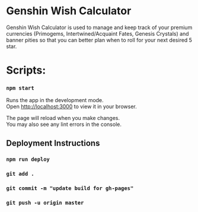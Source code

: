 # Genshin Wish Calculator
Genshin Wish Calculator is used to manage and keep track of your premium currencies (Primogems, Intertwined/Acquaint Fates, Genesis Crystals) and banner pities so that you can better plan when to roll for your next desired 5 star.

# Scripts:
### `npm start`

Runs the app in the development mode.\
Open [http://localhost:3000](http://localhost:3000) to view it in your browser.

The page will reload when you make changes.\
You may also see any lint errors in the console.

## Deployment Instructions
### `npm run deploy`
### `git add .`
### `git commit -m "update build for gh-pages" `
### `git push -u origin master`

